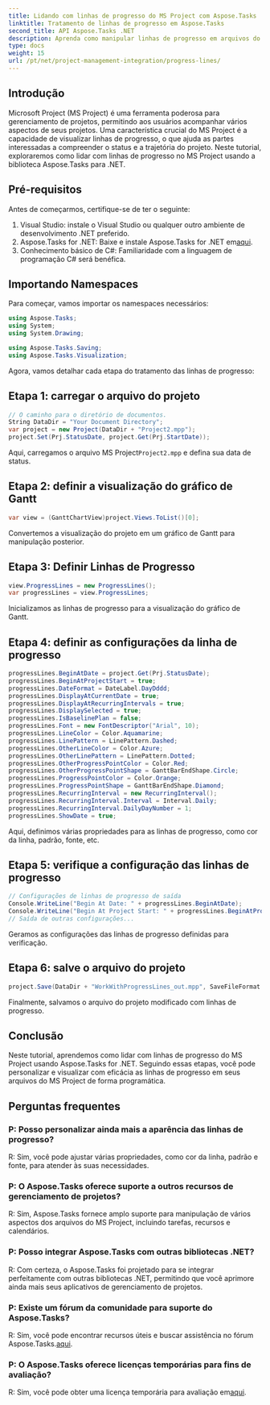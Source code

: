 ```yaml
---
title: Lidando com linhas de progresso do MS Project com Aspose.Tasks
linktitle: Tratamento de linhas de progresso em Aspose.Tasks
second_title: API Aspose.Tasks .NET
description: Aprenda como manipular linhas de progresso em arquivos do MS Project usando Aspose.Tasks for .NET, aprimorando a visualização e o gerenciamento do projeto.
type: docs
weight: 15
url: /pt/net/project-management-integration/progress-lines/
---
```

## Introdução
Microsoft Project (MS Project) é uma ferramenta poderosa para gerenciamento de projetos, permitindo aos usuários acompanhar vários aspectos de seus projetos. Uma característica crucial do MS Project é a capacidade de visualizar linhas de progresso, o que ajuda as partes interessadas a compreender o status e a trajetória do projeto. Neste tutorial, exploraremos como lidar com linhas de progresso no MS Project usando a biblioteca Aspose.Tasks para .NET.
## Pré-requisitos
Antes de começarmos, certifique-se de ter o seguinte:
1. Visual Studio: instale o Visual Studio ou qualquer outro ambiente de desenvolvimento .NET preferido.
2.  Aspose.Tasks for .NET: Baixe e instale Aspose.Tasks for .NET em[aqui](https://releases.aspose.com/tasks/net/).
3. Conhecimento básico de C#: Familiaridade com a linguagem de programação C# será benéfica.

## Importando Namespaces
Para começar, vamos importar os namespaces necessários:
```csharp
using Aspose.Tasks;
using System;
using System.Drawing;

using Aspose.Tasks.Saving;
using Aspose.Tasks.Visualization;
```
Agora, vamos detalhar cada etapa do tratamento das linhas de progresso:
## Etapa 1: carregar o arquivo do projeto
```csharp
// O caminho para o diretório de documentos.
String DataDir = "Your Document Directory";
var project = new Project(DataDir + "Project2.mpp");
project.Set(Prj.StatusDate, project.Get(Prj.StartDate));
```
 Aqui, carregamos o arquivo MS Project`Project2.mpp` e defina sua data de status.
## Etapa 2: definir a visualização do gráfico de Gantt
```csharp
var view = (GanttChartView)project.Views.ToList()[0];
```
Convertemos a visualização do projeto em um gráfico de Gantt para manipulação posterior.
## Etapa 3: Definir Linhas de Progresso
```csharp
view.ProgressLines = new ProgressLines();
var progressLines = view.ProgressLines;
```
Inicializamos as linhas de progresso para a visualização do gráfico de Gantt.
## Etapa 4: definir as configurações da linha de progresso
```csharp
progressLines.BeginAtDate = project.Get(Prj.StatusDate);
progressLines.BeginAtProjectStart = true;
progressLines.DateFormat = DateLabel.DayDddd;
progressLines.DisplayAtCurrentDate = true;
progressLines.DisplayAtRecurringIntervals = true;
progressLines.DisplaySelected = true;
progressLines.IsBaselinePlan = false;
progressLines.Font = new FontDescriptor("Arial", 10);
progressLines.LineColor = Color.Aquamarine;
progressLines.LinePattern = LinePattern.Dashed;
progressLines.OtherLineColor = Color.Azure;
progressLines.OtherLinePattern = LinePattern.Dotted;
progressLines.OtherProgressPointColor = Color.Red;
progressLines.OtherProgressPointShape = GanttBarEndShape.Circle;
progressLines.ProgressPointColor = Color.Orange;
progressLines.ProgressPointShape = GanttBarEndShape.Diamond;
progressLines.RecurringInterval = new RecurringInterval();
progressLines.RecurringInterval.Interval = Interval.Daily;
progressLines.RecurringInterval.DailyDayNumber = 1;
progressLines.ShowDate = true;
```
Aqui, definimos várias propriedades para as linhas de progresso, como cor da linha, padrão, fonte, etc.
## Etapa 5: verifique a configuração das linhas de progresso
```csharp
// Configurações de linhas de progresso de saída
Console.WriteLine("Begin At Date: " + progressLines.BeginAtDate);
Console.WriteLine("Begin At Project Start: " + progressLines.BeginAtProjectStart);
// Saída de outras configurações...
```
Geramos as configurações das linhas de progresso definidas para verificação.
## Etapa 6: salve o arquivo do projeto
```csharp
project.Save(DataDir + "WorkWithProgressLines_out.mpp", SaveFileFormat.Mpp);
```
Finalmente, salvamos o arquivo do projeto modificado com linhas de progresso.

## Conclusão
Neste tutorial, aprendemos como lidar com linhas de progresso do MS Project usando Aspose.Tasks for .NET. Seguindo essas etapas, você pode personalizar e visualizar com eficácia as linhas de progresso em seus arquivos do MS Project de forma programática.
## Perguntas frequentes
### P: Posso personalizar ainda mais a aparência das linhas de progresso?
R: Sim, você pode ajustar várias propriedades, como cor da linha, padrão e fonte, para atender às suas necessidades.
### P: O Aspose.Tasks oferece suporte a outros recursos de gerenciamento de projetos?
R: Sim, Aspose.Tasks fornece amplo suporte para manipulação de vários aspectos dos arquivos do MS Project, incluindo tarefas, recursos e calendários.
### P: Posso integrar Aspose.Tasks com outras bibliotecas .NET?
R: Com certeza, o Aspose.Tasks foi projetado para se integrar perfeitamente com outras bibliotecas .NET, permitindo que você aprimore ainda mais seus aplicativos de gerenciamento de projetos.
### P: Existe um fórum da comunidade para suporte do Aspose.Tasks?
 R: Sim, você pode encontrar recursos úteis e buscar assistência no fórum Aspose.Tasks.[aqui](https://forum.aspose.com/c/tasks/15).
### P: O Aspose.Tasks oferece licenças temporárias para fins de avaliação?
 R: Sim, você pode obter uma licença temporária para avaliação em[aqui](https://purchase.aspose.com/temporary-license/).